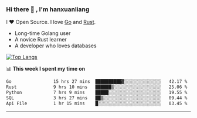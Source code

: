 ### Hi there 👋 , I'm hanxuanliang

<!--
**hanxuanliang/hanxuanliang** is a ✨ _special_ ✨ repository because its `README.md` (this file) appears on your GitHub profile.

Here are some ideas to get you started:

- 🔭 I’m currently working on ...
- 🌱 I’m currently learning ...
- 👯 I’m looking to collaborate on ...
- 🤔 I’m looking for help with ...
- 💬 Ask me about ...
- 📫 How to reach me: ...
- 😄 Pronouns: ...
- ⚡ Fun fact: ...
-->
I ❤ Open Source. I love [Go](https://golang.org) and [Rust](https://www.rust-lang.org/zh-CN/).

* Long-time Golang user
* A novice Rust learner
* A developer who loves databases

[![Top Langs](https://github-readme-stats.vercel.app/api?username=hanxuanliang&show_icons=true&count_private=true&line_height=40)](https://github.com/anuraghazra/github-readme-stats)

📊 **This week I spent my time on**
<!--START_SECTION:waka-->

```txt
Go                15 hrs 27 mins  ██████████▓░░░░░░░░░░░░░░   42.17 %
Rust              9 hrs 10 mins   ██████▒░░░░░░░░░░░░░░░░░░   25.06 %
Python            7 hrs 9 mins    █████░░░░░░░░░░░░░░░░░░░░   19.55 %
SQL               3 hrs 27 mins   ██▒░░░░░░░░░░░░░░░░░░░░░░   09.44 %
Api File          1 hr 15 mins    █░░░░░░░░░░░░░░░░░░░░░░░░   03.45 %
```

<!--END_SECTION:waka-->

***
